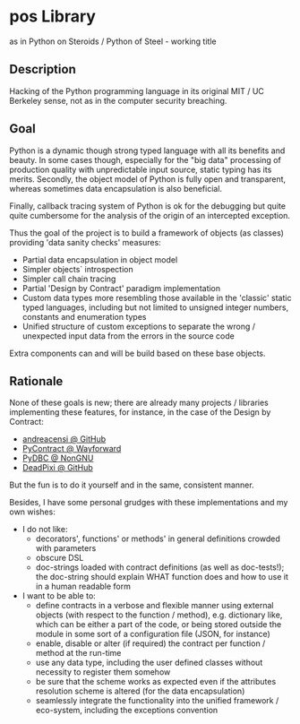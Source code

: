 # pos Library

as in Python on Steroids / Python of Steel - working title

## Description

Hacking of the Python programming language in its original MIT / UC Berkeley sense, not as in the computer security breaching.

## Goal

Python is a dynamic though strong typed language with all its benefits and beauty. In some cases though, especially for the "big data" processing of production quality with unpredictable input source, static typing has its merits.
Secondly, the object model of Python is fully open and transparent, whereas sometimes data encapsulation is also beneficial.

Finally, callback tracing system of Python is ok for the debugging but quite quite cumbersome for the analysis of the origin of an intercepted exception.

Thus the goal of the project is to build a framework of objects (as classes) providing 'data sanity checks' measures:

* Partial data encapsulation in object model
* Simpler objects` introspection
* Simpler call chain tracing
* Partial 'Design by Contract' paradigm implementation
* Custom data types more resembling those available in the 'classic' static typed languages, including but not limited to unsigned integer numbers, constants and enumeration types
* Unified structure of custom exceptions to separate the wrong / unexpected input data from the errors in the source code

Extra components can and will be build based on these base objects.

## Rationale

None of these goals is new; there are already many projects / libraries implementing these features, for instance, in the case of the Design by Contract:

* [andreacensi @ GitHub](https://andreacensi.github.io/contracts/)
* [PyContract @ Wayforward](http://www.wayforward.net/pycontract/)
* [PyDBC @ NonGNU](http://www.nongnu.org/pydbc/)
* [DeadPixi @ GitHub](https://github.com/deadpixi/contracts)

But the fun is to do it yourself and in the same, consistent manner.

Besides, I have some personal grudges with these implementations and my own wishes:

* I do not like:
  - decorators', functions' or methods' in general definitions crowded with parameters
  - obscure DSL
  - doc-strings loaded with contract definitions (as well as doc-tests!); the doc-string should explain WHAT function does and how to use it in a human readable form
* I want to be able to:
  - define contracts in a verbose and flexible manner using external objects (with respect to the function / method), e.g. dictionary like, which can be either a part of the code, or being stored outside the module in some sort of a configuration file (JSON, for instance)
  - enable, disable or alter (if required) the contract per function / method at the run-time
  - use any data type, including the user defined classes without necessity to register them somehow
  - be sure that the scheme works as expected even if the attributes resolution scheme is altered (for the data encapsulation)
  - seamlessly integrate the functionality into the unified framework / eco-system, including the exceptions convention
